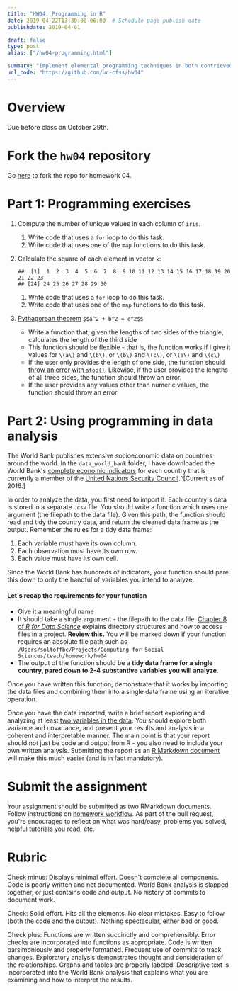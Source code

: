 ```yaml
---
title: "HW04: Programming in R"
date: 2019-04-22T13:30:00-06:00  # Schedule page publish date
publishdate: 2019-04-01

draft: false
type: post
alias: ["/hw04-programming.html"]

summary: "Implement elemental programming techniques in both contrieved and real-world scenarios."
url_code: "https://github.com/uc-cfss/hw04"
---
```




# Overview

Due before class on October 29th.

# Fork the `hw04` repository

Go [here](https://github.com/uc-cfss/hw04) to fork the repo for homework 04.

# Part 1: Programming exercises

1. Compute the number of unique values in each column of `iris`.
    1. Write code that uses a `for` loop to do this task.
    1. Write code that uses one of the `map` functions to do this task.
1. Calculate the square of each element in vector `x`:

    
    ```
    ##  [1]  1  2  3  4  5  6  7  8  9 10 11 12 13 14 15 16 17 18 19 20 21 22 23
    ## [24] 24 25 26 27 28 29 30
    ```
    
    1. Write code that uses a `for` loop to do this task.
    1. Write code that uses one of the `map` functions to do this task.
1. [Pythagorean theorem](https://en.wikipedia.org/wiki/Pythagorean_theorem)
    `$$a^2 + b^2 = c^2$$`
    * Write a function that, given the lengths of two sides of the triangle, calculates the length of the third side
    * This function should be flexible - that is, the function works if I give it values for `\(a\)` and `\(b\)`, or `\(b\)` and `\(c\)`, or `\(a\)` and `\(c\)`
    * If the user only provides the length of one side, the function should [throw an error with `stop()`](http://r4ds.had.co.nz/functions.html). Likewise, if the user provides the lengths of all three sides, the function should throw an error.
    * If the user provides any values other than numeric values, the function should throw an error

# Part 2: Using programming in data analysis

The World Bank publishes extensive socioeconomic data on countries around the world. In the `data_world_bank` folder, I have downloaded the World Bank's [complete economic indicators](https://data.worldbank.org/indicator) for each country that is currently a member of the [United Nations Security Council](http://www.un.org/en/sc/members/).^[Current as of 2016.]

In order to analyze the data, you first need to import it. Each country's data is stored in a separate `.csv` file. You should write a function which uses one argument (the filepath to the data file). Given this path, the function should read and tidy the country data, and return the cleaned data frame as the output. Remember the rules for a tidy data frame:

1. Each variable must have its own column.
1. Each observation must have its own row.
1. Each value must have its own cell.

Since the World Bank has hundreds of indicators, your function should pare this down to only the handful of variables you intend to analyze.

#### Let's recap the requirements for your function

* Give it a meaningful name
* It should take a single argument - the filepath to the data file. [Chapter 8 of *R for Data Science*](http://r4ds.had.co.nz/workflow-projects.html) explains directory structures and how to access files in a project. **Review this.** You will be marked down if your function requires an absolute file path such as `/Users/soltoffbc/Projects/Computing for Social Sciences/teach/homework/hw04`
* The output of the function should be a **tidy data frame for a single country, pared down to 2-4 substantive variables you will analyze**.

Once you have written this function, demonstrate that it works by importing the data files and combining them into a single data frame using an iterative operation.

Once you have the data imported, write a brief report exploring and analyzing at least [two variables in the data](http://data.worldbank.org/indicator). You should explore both variance and covariance, and present your results and analysis in a coherent and interpretable manner. The main point is that your report should not just be code and output from R - you also need to include your own written analysis. Submitting the report as an [R Markdown document](http://rmarkdown.rstudio.com/) will make this much easier (and is in fact mandatory).

# Submit the assignment

Your assignment should be submitted as two RMarkdown documents. Follow instructions on [homework workflow](hw00_homework_guidelines.html#homework_workflow). As part of the pull request, you're encouraged to reflect on what was hard/easy, problems you solved, helpful tutorials you read, etc.

# Rubric

Check minus: Displays minimal effort. Doesn't complete all components. Code is poorly written and not documented. World Bank analysis is slapped together, or just contains code and output. No history of commits to document work.

Check: Solid effort. Hits all the elements. No clear mistakes. Easy to follow (both the code and the output). Nothing spectacular, either bad or good.

Check plus: Functions are written succinctly and comprehensibly. Error checks are incorporated into functions as appropriate. Code is written parsimoniously and properly formatted. Frequent use of commits to track changes. Exploratory analysis demonstrates thought and consideration of the relationships. Graphs and tables are properly labeled. Descriptive text is incorporated into the World Bank analysis that explains what you are examining and how to interpret the results.
